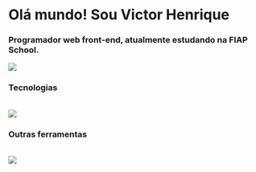 <h1 align="start">Olá mundo! Sou Victor Henrique</h1>
<h3 align="start">Programador web front-end, atualmente estudando na FIAP School.</h3>
<div align="start"> 
  <a href="https://www.linkedin.com/in/victor-henrique-405618284" target="_blank"><img src="https://img.shields.io/badge/-LinkedIn-%230077B5?style=for-the-badge&logo=linkedin&logoColor=white" target="_blank"></a> 
</div>
<h3 align="start">Tecnologias</h3>
<div align="start" valign="top"><br>
  <img src="https://skillicons.dev/icons?i=js,ts,html,css,react,sass,bootstrap,next" />
</div>
<h3 align="start">Outras ferramentas</h3>
<div align="start" valign="top"><br>
  <img src="https://skillicons.dev/icons?i=figma,firebase,github," />
</div>
